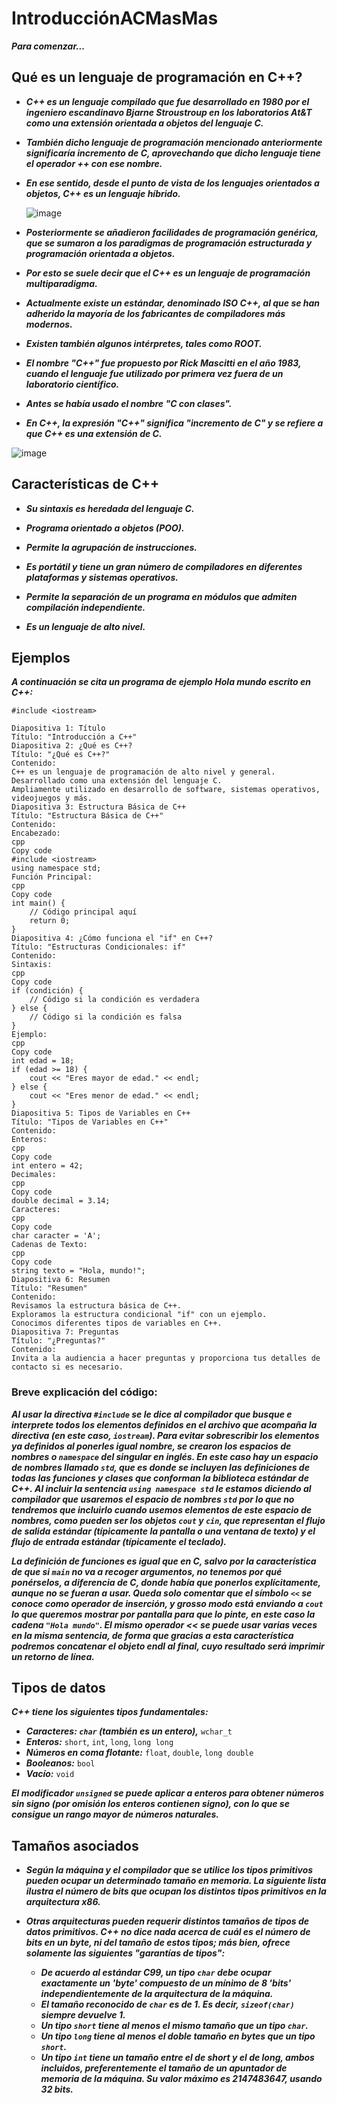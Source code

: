 # IntroducciónACMasMas

**_Para comenzar..._**

## Qué es un lenguaje de programación en C++?

- **_C++ es un lenguaje compilado que fue desarrollado en 1980 por el ingeniero escandinavo Bjarne Stroustroup en los laboratorios At&T como una extensión orientada a objetos del lenguaje C._**

- **_También dicho lenguaje de programación mencionado anteriormente significaría incremento de C, aprovechando que dicho lenguaje tiene el operador ++ con ese nombre._**

- **_En ese sentido, desde el punto de vista de los lenguajes orientados a objetos, C++ es un lenguaje híbrido._**

  ![image](https://github.com/Autinfit/Introducci-nACMasMas/assets/155406623/1cdd1a57-ad29-421d-9232-d7fe17f0a79c)


- **_Posteriormente se añadieron facilidades de programación genérica, que se sumaron a los paradigmas de programación estructurada y programación orientada a objetos._**

- **_Por esto se suele decir que el C++ es un lenguaje de programación multiparadigma._**

- **_Actualmente existe un estándar, denominado ISO C++, al que se han adherido la mayoría de los fabricantes de compiladores más modernos._**

- **_Existen también algunos intérpretes, tales como ROOT._**

- **_El nombre "C++" fue propuesto por Rick Mascitti en el año 1983, cuando el lenguaje fue utilizado por primera vez fuera de un laboratorio científico._**

- **_Antes se había usado el nombre "C con clases"._**

- **_En C++, la expresión "C++" significa "incremento de C" y se refiere a que C++ es una extensión de C._**

![image](https://github.com/Autinfit/Introducci-nACMasMas/assets/155406623/7dde6dd7-cd13-406a-b09d-8d8e070e89c2)

## Características de C++

- **_Su sintaxis es heredada del lenguaje C._**

- **_Programa orientado a objetos (POO)._**

- **_Permite la agrupación de instrucciones._**

- **_Es portátil y tiene un gran número de compiladores en diferentes plataformas y sistemas operativos._**

- **_Permite la separación de un programa en módulos que admiten compilación independiente._**

- **_Es un lenguaje de alto nivel._**

## Ejemplos

**_A continuación se cita un programa de ejemplo Hola mundo escrito en C++:_**

```
#include <iostream>

Diapositiva 1: Título
Título: "Introducción a C++"
Diapositiva 2: ¿Qué es C++?
Título: "¿Qué es C++?"
Contenido:
C++ es un lenguaje de programación de alto nivel y general.
Desarrollado como una extensión del lenguaje C.
Ampliamente utilizado en desarrollo de software, sistemas operativos, videojuegos y más.
Diapositiva 3: Estructura Básica de C++
Título: "Estructura Básica de C++"
Contenido:
Encabezado:
cpp
Copy code
#include <iostream>
using namespace std;
Función Principal:
cpp
Copy code
int main() {
    // Código principal aquí
    return 0;
}
Diapositiva 4: ¿Cómo funciona el "if" en C++?
Título: "Estructuras Condicionales: if"
Contenido:
Sintaxis:
cpp
Copy code
if (condición) {
    // Código si la condición es verdadera
} else {
    // Código si la condición es falsa
}
Ejemplo:
cpp
Copy code
int edad = 18;
if (edad >= 18) {
    cout << "Eres mayor de edad." << endl;
} else {
    cout << "Eres menor de edad." << endl;
}
Diapositiva 5: Tipos de Variables en C++
Título: "Tipos de Variables en C++"
Contenido:
Enteros:
cpp
Copy code
int entero = 42;
Decimales:
cpp
Copy code
double decimal = 3.14;
Caracteres:
cpp
Copy code
char caracter = 'A';
Cadenas de Texto:
cpp
Copy code
string texto = "Hola, mundo!";
Diapositiva 6: Resumen
Título: "Resumen"
Contenido:
Revisamos la estructura básica de C++.
Exploramos la estructura condicional "if" con un ejemplo.
Conocimos diferentes tipos de variables en C++.
Diapositiva 7: Preguntas
Título: "¿Preguntas?"
Contenido:
Invita a la audiencia a hacer preguntas y proporciona tus detalles de contacto si es necesario.
```

### Breve explicación del código:

**_Al usar la directiva ```#include``` se le dice al compilador que busque e interprete todos los elementos definidos en el archivo que acompaña la directiva (en este caso, ```iostream```). Para evitar sobrescribir los elementos ya definidos al ponerles igual nombre, se crearon los espacios de nombres o ```namespace``` del singular en inglés. En este caso hay un espacio de nombres llamado ```std```, que es donde se incluyen las definiciones de todas las funciones y clases que conforman la biblioteca estándar de C++. Al incluir la sentencia ```using namespace std``` le estamos diciendo al compilador que usaremos el espacio de nombres ```std``` por lo que no tendremos que incluirlo cuando usemos elementos de este espacio de nombres, como pueden ser los objetos ```cout``` y ```cin```, que representan el flujo de salida estándar (típicamente la pantalla o una ventana de texto) y el flujo de entrada estándar (típicamente el teclado)._**

**_La definición de funciones es igual que en C, salvo por la característica de que si ```main``` no va a recoger argumentos, no tenemos por qué ponérselos, a diferencia de C, donde había que ponerlos explícitamente, aunque no se fueran a usar. Queda solo comentar que el símbolo ```<<``` se conoce como operador de inserción, y grosso modo está enviando a ```cout``` lo que queremos mostrar por pantalla para que lo pinte, en este caso la cadena ```"Hola mundo"```. El mismo operador << se puede usar varias veces en la misma sentencia, de forma que gracias a esta característica podremos concatenar el objeto endl al final, cuyo resultado será imprimir un retorno de línea._**

## Tipos de datos

**_C++ tiene los siguientes tipos fundamentales:_**

 - **_Caracteres: ```char``` (también es un entero),_** ```wchar_t```
 - **_Enteros:_** ```short```, ```int```, ```long```, ```long long```
 - **_Números en coma flotante:_** ```float```, ```double```, ```long double```
 - **_Booleanos:_** ```bool```
 - **_Vacío:_** ```void```

**_El modificador ```unsigned``` se puede aplicar a enteros para obtener números sin signo (por omisión los enteros contienen signo), con lo que se consigue un rango mayor de números naturales._**

## Tamaños asociados

- **_Según la máquina y el compilador que se utilice los tipos primitivos pueden ocupar un determinado tamaño en memoria. La siguiente lista ilustra el número de bits que ocupan los distintos tipos primitivos en la arquitectura x86._**

- **_Otras arquitecturas pueden requerir distintos tamaños de tipos de datos primitivos. C++ no dice nada acerca de cuál es el número de bits en un byte, ni del tamaño de estos tipos; más bien, ofrece solamente las siguientes "garantías de tipos":_**

   - **_De acuerdo al estándar C99, un tipo ```char``` debe ocupar exactamente un 'byte' compuesto de un mínimo de 8 'bits' independientemente de la arquitectura de la máquina._**
   - **_El tamaño reconocido de ```char``` es de 1. Es decir, ```sizeof(char)``` siempre devuelve 1._**
   - **_Un tipo ```short``` tiene al menos el mismo tamaño que un tipo ```char```._**
   - **_Un tipo ```long``` tiene al menos el doble tamaño en bytes que un tipo ```short```._**
   - **_Un tipo ```int``` tiene un tamaño entre el de short y el de long, ambos incluidos, preferentemente el tamaño de un apuntador de memoria de la máquina. Su valor máximo es 2147483647, usando 32 bits._**
